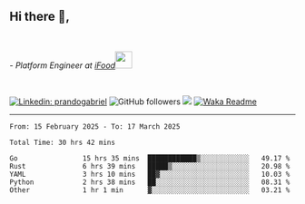 <h2>Hi there  👋,</h2> </br>

<p><em>- Platform Engineer at <a href="https://www.ifood.com.br/">iFood</a><img src="https://media.giphy.com/media/WUlplcMpOCEmTGBtBW/giphy.gif" width="30"> 
</em></p></br>


[![Linkedin: prandogabriel](https://img.shields.io/badge/-prandogabriel-blue?style=flat-square&logo=Linkedin&logoColor=white&link=https://www.linkedin.com/in/prandogabriel/)](https://www.linkedin.com/in/prandogabriel)
![GitHub followers](https://img.shields.io/github/followers/prandogabriel?label=Follow&style=social)
![](https://visitor-badge.glitch.me/badge?page_id=prandogabriel.prandogabriel)
[![Waka Readme](https://github.com/prandogabriel/prandogabriel/actions/workflows/update-stats.yml.yml/badge.svg)](https://github.com/prandogabriel/prandogabriel/actions/workflows/update-stats.yml.yml)

---

<!--START_SECTION:waka-->

```golang
From: 15 February 2025 - To: 17 March 2025

Total Time: 30 hrs 42 mins

Go                15 hrs 35 mins  ████████████▒░░░░░░░░░░░░   49.17 %
Rust              6 hrs 39 mins   █████▒░░░░░░░░░░░░░░░░░░░   20.98 %
YAML              3 hrs 10 mins   ██▓░░░░░░░░░░░░░░░░░░░░░░   10.03 %
Python            2 hrs 38 mins   ██░░░░░░░░░░░░░░░░░░░░░░░   08.31 %
Other             1 hr 1 min      ▓░░░░░░░░░░░░░░░░░░░░░░░░   03.21 %
```

<!--END_SECTION:waka-->
